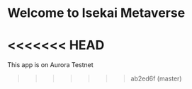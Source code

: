 # Welcome to Isekai Metaverse



<<<<<<< HEAD
=======
This app is on Aurora Testnet

>>>>>>> ab2ed6f (master)
